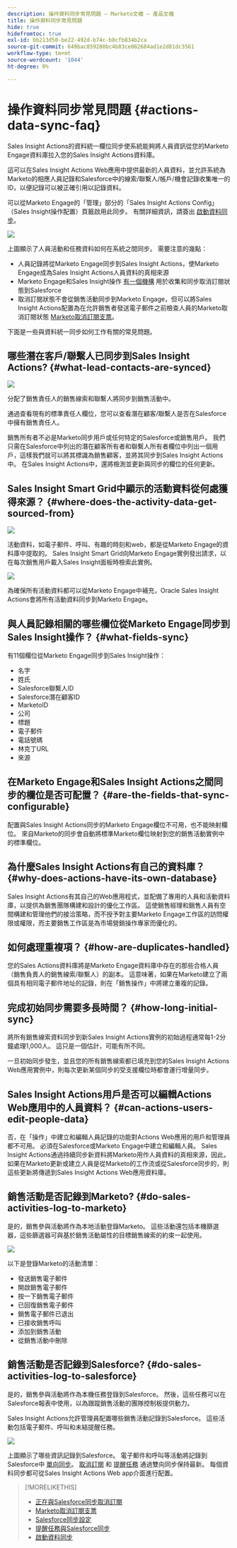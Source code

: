 ```yaml
---
description: 操作資料同步常見問題 — Marketo文檔 — 產品文檔
title: 操作資料同步常見問題
hide: true
hidefromtoc: true
exl-id: bb213d50-be22-492d-b74c-b8cfb834b2ca
source-git-commit: 649bac859280bc4b83ce082684ad1e2d81dc3561
workflow-type: tm+mt
source-wordcount: '1044'
ht-degree: 0%

---
```


# 操作資料同步常見問題 {#actions-data-sync-faq}

Sales Insight Actions的資料統一欄位同步使系統能夠將人員資訊從您的Marketo Engage資料庫拉入您的Sales Insight Actions資料庫。

這可以在Sales Insight Actions Web應用中提供最新的人員資料，並允許系統為Marketo的相應人員記錄和Salesforce中的線索/聯繫人/帳戶/機會記錄收集唯一的ID，以便記錄可以被正確引用以記錄資料。

可以從Marketo Engage的「管理」部分的「Sales Insight Actions Config」（Sales Insight操作配置）頁籤啟用此同步。 有關詳細資訊，請簽出 [啟動資料同步](/help/marketo/product-docs/marketo-sales-insight/actions/getting-started/sales-insight-actions-admin-guide.md#initiate-data-sync)。

![](assets/actions-data-sync-faq-1.png)

上圖顯示了人員活動和任務資料如何在系統之間同步。 需要注意的幾點：

* 人員記錄將從Marketo Engage同步到Sales Insight Actions，使Marketo Engage成為Sales Insight Actions人員資料的真相來源
* Marketo Engage和Sales Insight操作 [有一個機構](/help/marketo/product-docs/marketo-sales-insight/actions/email/unsubscribes/syncing-unsubscribes-with-salesforce.md) 用於收集和同步取消訂閱狀態到Salesforce
* 取消訂閱狀態不會從銷售活動同步到Marketo Engage，但可以將Sales Insight Actions配置為在允許銷售者發送電子郵件之前檢查人員的Marketo取消訂閱狀態 [Marketo取消訂閱支票](/help/marketo/product-docs/marketo-sales-insight/actions/email/unsubscribes/marketo-unsubscribe-check.md)。

下面是一些與資料統一同步如何工作有關的常見問題。

## 哪些潛在客戶/聯繫人已同步到Sales Insight Actions? {#what-lead-contacts-are-synced}

![](assets/actions-data-sync-faq-2.png)

分配了銷售責任人的銷售線索和聯繫人將同步到銷售活動中。

通過查看現有的標準責任人欄位，您可以查看潛在顧客/聯繫人是否在Salesforce中擁有銷售責任人。

銷售所有者不必是Marketo同步用戶或任何特定的Salesforce或銷售用戶。 我們只需在Salesforce中列出的潛在顧客所有者和聯繫人所有者欄位中列出一個用戶，這樣我們就可以將其標識為銷售顧客，並將其同步到Sales Insight Actions中。 在Sales Insight Actions中，還將檢測並更新與同步的欄位的任何更新。

## Sales Insight Smart Grid中顯示的活動資料從何處獲得來源？ {#where-does-the-activity-data-get-sourced-from}

![](assets/actions-data-sync-faq-3.png)

活動資料，如電子郵件、呼叫、有趣的時刻和web，都是從Marketo Engage的資料庫中提取的。 Sales Insight Smart Grid向Marketo Engage實例發出請求，以在每次銷售用戶載入Sales Insight面板時檢索此實例。

![](assets/actions-data-sync-faq-4.png)

為確保所有活動資料都可以從Marketo Engage中補充，Oracle Sales Insight Actions會將所有活動資料同步到Marketo Engage。

## 與人員記錄相關的哪些欄位從Marketo Engage同步到Sales Insight操作？ {#what-fields-sync}

有11個欄位從Marketo Engage同步到Sales Insight操作：

* 名字
* 姓氏
* Salesforce聯繫人ID
* Salesforce潛在顧客ID
* MarketoID
* 公司
* 標題
* 電子郵件
* 電話號碼
* 林克丁URL
* 來源

## 在Marketo Engage和Sales Insight Actions之間同步的欄位是否可配置？ {#are-the-fields-that-sync-configurable}

配置與Sales Insight Actions同步的Marketo Engage欄位不可用，也不能映射欄位。 來自Marketo的同步會自動將標準Marketo欄位映射到您的銷售活動實例中的標準欄位。

## 為什麼Sales Insight Actions有自己的資料庫？ {#why-does-actions-have-its-own-database}

Sales Insight Actions有其自己的Web應用程式，並配備了專用的人員和活動資料庫，以提供為銷售團隊構建和設計的優化工作區。 這使銷售經理和銷售人員有空間構建和管理他們的接洽策略，而不授予對主要Marketo Engage工作區的訪問權限或權限，而主要銷售工作區是為市場營銷操作專家而優化的。

## 如何處理重複項？ {#how-are-duplicates-handled}

您的Sales Actions資料庫將是Marketo Engage資料庫中存在的那些合格人員（銷售負責人的銷售線索/聯繫人）的副本。 這意味著，如果在Marketo建立了兩個具有相同電子郵件地址的記錄，則在「銷售操作」中將建立重複的記錄。

## 完成初始同步需要多長時間？ {#how-long-initial-sync}

將所有銷售線索資料同步到新Sales Insight Actions實例的初始過程通常每1-2分鐘處理1,000人。 這只是一個估計，可能有所不同。

一旦初始同步發生，並且您的所有銷售線索都已填充到您的Sales Insight Actions Web應用實例中，則每次更新某個同步的受支援欄位時都會運行增量同步。

## Sales Insight Actions用戶是否可以編輯Actions Web應用中的人員資料？ {#can-actions-users-edit-people-data}

否，在「操作」中建立和編輯人員記錄的功能對Actions Web應用的用戶和管理員都不可用。 必須在Salesforce或Marketo Engage中建立和編輯人員。 Sales Insight Actions通過持續同步新資料將Marketo用作人員資料的真相來源，因此，如果在Marketo更新或建立人員是從Marketo的工作流或從Salesforce同步的，則這些更新將傳遞到Sales Insight Actions Web應用資料庫。

## 銷售活動是否記錄到Marketo? {#do-sales-activities-log-to-marketo}

是的，銷售參與活動將作為本地活動登錄Marketo。 這些活動還包括本機篩選器，這些篩選器可與基於銷售活動屬性的目標銷售線索的約束一起使用。

![](assets/actions-data-sync-faq-5.png)

以下是登錄Marketo的活動清單：

* 發送銷售電子郵件
* 開啟銷售電子郵件
* 按一下銷售電子郵件
* 已回復銷售電子郵件
* 銷售電子郵件已退出
* 已接收銷售呼叫
* 添加到銷售活動
* 從銷售活動中刪除

## 銷售活動是否記錄到Salesforce? {#do-sales-activities-log-to-salesforce}

是的，銷售參與活動將作為本機任務登錄到Salesforce。 然後，這些任務可以在Salesforce報表中使用，以為跟蹤銷售活動的團隊控制板提供動力。

Sales Insight Actions允許管理員配置哪些銷售活動記錄到Salesforce。 這些活動包括電子郵件、呼叫和未結提醒任務。

![](assets/actions-data-sync-faq-6.png)

上圖顯示了哪些資訊記錄到Salesforce。 電子郵件和呼叫等活動將記錄到Salesforce中 [單向同步](/help/marketo/product-docs/marketo-sales-insight/actions/crm/salesforce-integration/salesforce-sync-settings.md)。 [取消訂閱](/help/marketo/product-docs/marketo-sales-insight/actions/email/unsubscribes/syncing-unsubscribes-with-salesforce.md) 和 [提醒任務](/help/marketo/product-docs/marketo-sales-insight/actions/tasks/reminder-task-sync-with-salesforce.md) 通過雙向同步保持最新。 每個資料同步都可從Sales Insight Actions Web app介面進行配置。

>[!MORELIKETHIS]
>
>* [正在與Salesforce同步取消訂閱](/help/marketo/product-docs/marketo-sales-insight/actions/email/unsubscribes/syncing-unsubscribes-with-salesforce.md)
>* [Marketo取消訂閱支票](/help/marketo/product-docs/marketo-sales-insight/actions/email/unsubscribes/marketo-unsubscribe-check.md)
>* [Salesforce同步設定](/help/marketo/product-docs/marketo-sales-insight/actions/crm/salesforce-integration/salesforce-sync-settings.md)
>* [提醒任務與Salesforce同步](/help/marketo/product-docs/marketo-sales-insight/actions/tasks/reminder-task-sync-with-salesforce.md)
>* [啟動資料同步](/help/marketo/product-docs/marketo-sales-insight/actions/getting-started/sales-insight-actions-admin-guide.md#initiate-data-sync)

